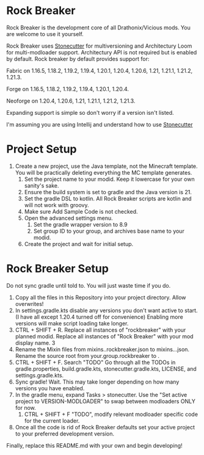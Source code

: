 # Rock Breaker
Rock Breaker is the development core of all Drathonix/Vicious mods. You are welcome to use it yourself.

Rock Breaker uses [Stonecutter](https://stonecutter.kikugie.dev/stonecutter/introduction) for multiversioning and Architectury Loom for multi-modloader support. Architectury API is not required but is enabled by default. Rock breaker by default provides support for:

Fabric on 1.16.5, 1.18.2, 1.19.2, 1.19.4, 1.20.1, 1.20.4, 1.20.6, 1.21, 1.21.1, 1.21.2, 1.21.3.

Forge on 1.16.5, 1.18.2, 1.19.2, 1.19.4, 1.20.1, 1.20.4.

Neoforge on 1.20.4, 1.20.6, 1.21, 1.21.1, 1.21.2, 1.21.3.

Expanding support is simple so don't worry if a version isn't listed.

I'm assuming you are using Intellij and understand how to use [Stonecutter](https://stonecutter.kikugie.dev/stonecutter/introduction)

# Project Setup
1. Create a new project, use the Java template, not the Minecraft template. You will be practically deleting everything the MC template generates.
   1. Set the project name to your modid. Keep it lowercase for your own sanity's sake.
   2. Ensure the build system is set to gradle and the Java version is 21.
   3. Set the gradle DSL to kotlin. All Rock Breaker scripts are kotlin and will not work with groovy.
   4. Make sure Add Sample Code is not checked.
   5. Open the advanced settings menu. 
      1. Set the gradle wrapper version to 8.9
      2. Set group ID to your group, and archives base name to your modid.
   6. Create the project and wait for initial setup.
# Rock Breaker Setup
Do not sync gradle until told to. You will just waste time if you do.

1. Copy all the files in this Repository into your project directory. Allow overwrites!
2. In settings.gradle.kts disable any versions you don't want active to start. (I have all except 1.20.4 turned off for convenience) Enabling more versions will make script loading take longer.
3. CTRL + SHIFT + R. Replace all instances of "rockbreaker" with your planned modid. Replace all instances of "Rock Breaker" with your mod display name. 3
4. Rename the Mixin files from mixins.<loader>.rockbreaker.json to mixins.<loader>.<your modid>.json. Rename the source root from your.group.rockbreaker to <your group>.<your modid>
6. CTRL + SHIFT + F. Search "TODO" Go through all the TODOs in gradle.properties, build.gradle.kts, stonecutter.gradle.kts, LICENSE, and settings.gradle.kts.
6. Sync gradle! Wait. This may take longer depending on how many versions you have enabled.
7. In the gradle menu, expand Tasks > stonecutter. Use the "Set active project to VERSION-MODLOADER" to swap between modloaders ONLY for now.
   1. CTRL + SHIFT + F "TODO", modify relevant modloader specific code for the current loader.
8. Once all the code is rid of Rock Breaker defaults set your active project to your preferred development version.

Finally, replace this README.md with your own and begin developing!